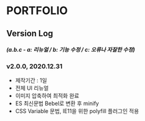 # PORTFOLIO

## Version Log
##### (a.b.c - a: 리뉴얼 / b: 기능 수정 / c: 오류나 자잘한 수정)

### v2.0.0, 2020.12.31
+ 제작기간 : 1일
+ 전체 UI 리뉴얼
+ 이미지 압축하여 최적화 완료
+ ES 최신문법 Bebel로 변환 후 minify
+ CSS Variable 문법, IE11을 위한 polyfill 플러그인 적용
